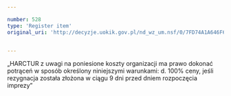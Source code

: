 ```yaml
---

number: 528
type: 'Register item'
original_uri: 'http://decyzje.uokik.gov.pl/nd_wz_um.nsf/0/7FD74A1A646F68EDC12572DD003295BC?OpenDocument'


---
```


„HARCTUR z uwagi na poniesione koszty organizacji ma prawo dokonać potrąceń w sposób określony niniejszymi warunkami: d. 100% ceny, jeśli rezygnacja została złożona w ciągu 9 dni przed dniem rozpoczęcia imprezy”
